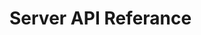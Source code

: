 # Server API Referance

<!-- Load the latest Swagger UI code and style from npm using unpkg.com -->
<script src="https://unpkg.com/swagger-ui-dist@3.25.0/swagger-ui-bundle.js"></script>
<link rel="stylesheet" type="text/css" href="https://unpkg.com/swagger-ui-dist@3.25.0/swagger-ui.css"/>
<title>Server API Reference</title>

<div id="swagger-ui"></div> <!-- Div to hold the UI component -->
<script>
    window.onload = function () {
        // Begin Swagger UI call region
        const ui = SwaggerUIBundle({
            url: "../../api/fsfplink.v1.yaml", //Location of Open API spec in the repo
            dom_id: '#swagger-ui',
            deepLinking: true,
            withCredentials: true,
            presets: [
                SwaggerUIBundle.presets.apis,
                SwaggerUIBundle.SwaggerUIStandalonePreset
            ],
            plugins: [
                SwaggerUIBundle.plugins.DownloadUrl
            ],
            onComplete: function() {
                ui.preauthorizeBasic("basicAuth", "User", "1234");
            }
        })
        window.ui = ui
    }
</script>

